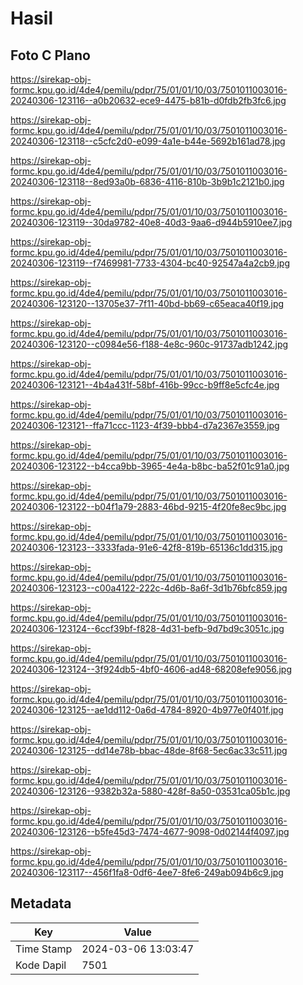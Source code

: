 # Hasil

## Foto C Plano

https://sirekap-obj-formc.kpu.go.id/4de4/pemilu/pdpr/75/01/01/10/03/7501011003016-20240306-123116--a0b20632-ece9-4475-b81b-d0fdb2fb3fc6.jpg

https://sirekap-obj-formc.kpu.go.id/4de4/pemilu/pdpr/75/01/01/10/03/7501011003016-20240306-123118--c5cfc2d0-e099-4a1e-b44e-5692b161ad78.jpg

https://sirekap-obj-formc.kpu.go.id/4de4/pemilu/pdpr/75/01/01/10/03/7501011003016-20240306-123118--8ed93a0b-6836-4116-810b-3b9b1c2121b0.jpg

https://sirekap-obj-formc.kpu.go.id/4de4/pemilu/pdpr/75/01/01/10/03/7501011003016-20240306-123119--30da9782-40e8-40d3-9aa6-d944b5910ee7.jpg

https://sirekap-obj-formc.kpu.go.id/4de4/pemilu/pdpr/75/01/01/10/03/7501011003016-20240306-123119--f7469981-7733-4304-bc40-92547a4a2cb9.jpg

https://sirekap-obj-formc.kpu.go.id/4de4/pemilu/pdpr/75/01/01/10/03/7501011003016-20240306-123120--13705e37-7f11-40bd-bb69-c65eaca40f19.jpg

https://sirekap-obj-formc.kpu.go.id/4de4/pemilu/pdpr/75/01/01/10/03/7501011003016-20240306-123120--c0984e56-f188-4e8c-960c-91737adb1242.jpg

https://sirekap-obj-formc.kpu.go.id/4de4/pemilu/pdpr/75/01/01/10/03/7501011003016-20240306-123121--4b4a431f-58bf-416b-99cc-b9ff8e5cfc4e.jpg

https://sirekap-obj-formc.kpu.go.id/4de4/pemilu/pdpr/75/01/01/10/03/7501011003016-20240306-123121--ffa71ccc-1123-4f39-bbb4-d7a2367e3559.jpg

https://sirekap-obj-formc.kpu.go.id/4de4/pemilu/pdpr/75/01/01/10/03/7501011003016-20240306-123122--b4cca9bb-3965-4e4a-b8bc-ba52f01c91a0.jpg

https://sirekap-obj-formc.kpu.go.id/4de4/pemilu/pdpr/75/01/01/10/03/7501011003016-20240306-123122--b04f1a79-2883-46bd-9215-4f20fe8ec9bc.jpg

https://sirekap-obj-formc.kpu.go.id/4de4/pemilu/pdpr/75/01/01/10/03/7501011003016-20240306-123123--3333fada-91e6-42f8-819b-65136c1dd315.jpg

https://sirekap-obj-formc.kpu.go.id/4de4/pemilu/pdpr/75/01/01/10/03/7501011003016-20240306-123123--c00a4122-222c-4d6b-8a6f-3d1b76bfc859.jpg

https://sirekap-obj-formc.kpu.go.id/4de4/pemilu/pdpr/75/01/01/10/03/7501011003016-20240306-123124--6ccf39bf-f828-4d31-befb-9d7bd9c3051c.jpg

https://sirekap-obj-formc.kpu.go.id/4de4/pemilu/pdpr/75/01/01/10/03/7501011003016-20240306-123124--3f924db5-4bf0-4606-ad48-68208efe9056.jpg

https://sirekap-obj-formc.kpu.go.id/4de4/pemilu/pdpr/75/01/01/10/03/7501011003016-20240306-123125--ae1dd112-0a6d-4784-8920-4b977e0f401f.jpg

https://sirekap-obj-formc.kpu.go.id/4de4/pemilu/pdpr/75/01/01/10/03/7501011003016-20240306-123125--dd14e78b-bbac-48de-8f68-5ec6ac33c511.jpg

https://sirekap-obj-formc.kpu.go.id/4de4/pemilu/pdpr/75/01/01/10/03/7501011003016-20240306-123126--9382b32a-5880-428f-8a50-03531ca05b1c.jpg

https://sirekap-obj-formc.kpu.go.id/4de4/pemilu/pdpr/75/01/01/10/03/7501011003016-20240306-123126--b5fe45d3-7474-4677-9098-0d02144f4097.jpg

https://sirekap-obj-formc.kpu.go.id/4de4/pemilu/pdpr/75/01/01/10/03/7501011003016-20240306-123117--456f1fa8-0df6-4ee7-8fe6-249ab094b6c9.jpg


## Metadata

| Key        | Value               |
| ---------- | ------------------- |
| Time Stamp | 2024-03-06 13:03:47 |
| Kode Dapil | 7501                |



